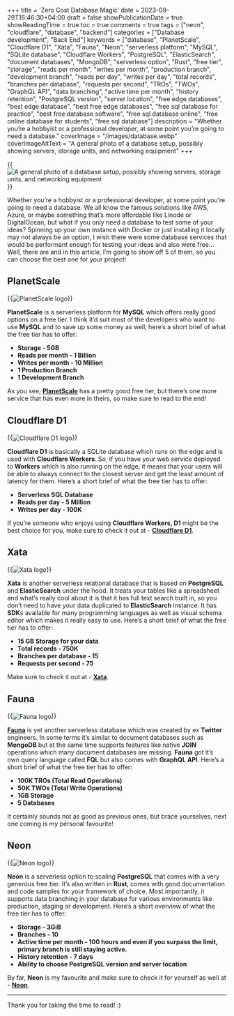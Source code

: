 +++
title = 'Zero Cost Database Magic'
date = 2023-09-29T16:46:30+04:00
draft = false
showPublicationDate = true
showReadingTime = true
toc = true
comments = true
tags = ["neon", "cloudflare", "database", "backend"]
categories = ["Database development", "Back End"]
keywords = ["database", "PlanetScale", "Cloudflare D1", "Xata", "Fauna", "Neon", "serverless platform", "MySQL", "SQLite database", "Cloudflare Workers", "PostgreSQL", "ElasticSearch", "document databases", "MongoDB", "serverless option", "Rust", "free tier", "storage", "reads per month", "writes per month", "production branch", "development branch", "reads per day", "writes per day", "total records", "branches per database", "requests per second", "TROs", "TWOs", "GraphQL API", "data branching", "active time per month", "history retention", "PostgreSQL version", "server location", "free edge databases", "best edge database", "best free edge databases", "free sql database for practice", "best free database software", "free sql database online", "free online database for students", "free sql database"]
description = "Whether you’re a hobbyist or a professional developer, at some point you’re going to need a database."
coverImage = "/images/database.webp"
coverImageAltText = "A general photo of a database setup, possibly showing servers, storage units, and networking equipment"
+++

{{<img src="/images/database.webp" align="center" alt="A general photo of a database setup, possibly showing servers, storage units, and networking equipment">}} <br>

Whether you’re a hobbyist or a professional developer, at some point you’re going to need a database. We all know the famous solutions like AWS, Azure, or maybe something that’s more affordable like Linode or DigitalOcean, but what if you only need a database to test some of your ideas? Spinning up your own instance with Docker or just installing it locally may not always be an option, I wish there were some database services that would be performant enough for testing your ideas and also were free… Well, there are and in this article, I’m going to show off 5 of them, so you can choose the best one for your project!

## PlanetScale

{{<img src="/images/planetscale.webp" align="center" alt="PlanetScale logo">}} <br>

**PlanetScale** is a serverless platform for **MySQL** which offers really good options on a free tier. I think it’d suit most of the developers who want to use **MySQL** and to save up some money as well, here’s a short brief of what the free tier has to offer:

- **Storage - 5GB**
- **Reads per month - 1 Billion**
- **Writes per month - 10 Million**
- **1 Production Branch**
- **1 Development Branch**

As you see, [**PlanetScale**](https://planetscale.com/) has a pretty good free tier, but there’s one more service that has even more in theirs, so make sure to read to the end!

## Cloudflare D1

{{<img src="/images/cloudflare_d1.webp" align="center" alt="Cloudflare D1 logo">}} <br>

**Cloudflare D1** is basically a SQLite database which runs on the edge and is used with **Cloudflare Workers**. So, if you have your web service deployed to **Workers** which is also running on the edge, it means that your users will be able to always connect to the closest server and get the least amount of latency for them. Here’s a short brief of what the free tier has to offer:

- **Serverless SQL Database**
- **Reads per day - 5 Million**
- **Writes per day - 100K**

If you’re someone who enjoys using **Cloudflare Workers, D1** might be the best choice for you, make sure to check it out at - **[Cloudflare D1](https://developers.cloudflare.com/d1/)**.

## Xata

{{<img src="/images/xata.webp" align="center" alt="Xata logo">}} <br>

**Xata** is another serverless relational database that is based on **PostgreSQL** and **ElasticSearch** under the hood. It treats your tables like a spreadsheet and what’s really cool about it is that it has full text search built in, so you don’t need to have your data duplicated to **ElasticSearch** instance. It has **SDK**s available for many programming languages as well as visual schema editor which makes it really easy to use. Here’s a short brief of what the free tier has to offer:

- **15 GB Storage for your data**
- **Total records - 750K**
- **Branches per database - 15**
- **Requests per second - 75**

Make sure to check it out at - [**Xata**](https://xata.io/).

## Fauna

{{<img src="/images/fauna.webp" align="center" alt="Fauna logo">}}

[**Fauna**](https://fauna.com/) is yet another serverless database which was created by ex **Twitter** engineers. In some terms it’s similar to document databases such as **MongoDB** but at the same time supports features like native **JOIN** operations which many document databases are missing. **Fauna** got it’s own query language called **FQL** but also comes with **GraphQL API**. Here’s a short brief of what the free tier has to offer:

- **100K TROs (Total Read Operations)**
- **50K TWOs (Total Write Operations)**
- **1GB Storage**
- **5 Databases**

It certainly sounds not as good as previous ones, but brace yourselves, next one coming is my personal favourite!

## Neon

{{<img src="/images/neon.webp" align="center" alt="Neon logo">}}

**Neon** is a serverless option to scaling **PostgreSQL** that comes with a very generous free tier. It’s also written in **Rust**, comes with good documentation and code samples for your framework of choice. Most importantly, it supports data branching in your database for various environments like production, staging or development. Here’s a short overview of what the free tier has to offer:

- **Storage - 3GiB**
- **Branches - 10**
- **Active time per month - 100 hours and even if you surpass the limit, primary branch is still staying active.**
- **History retention - 7 days**
- **Ability to choose PostgreSQL version and server location**

By far, **Neon** is my favourite and make sure to check it for yourself as well at - [**Neon**](https://neon.tech/).

<hr class="border-gray-300 dark:border-gray-600 my-4">

Thank you for taking the time to read! :)

